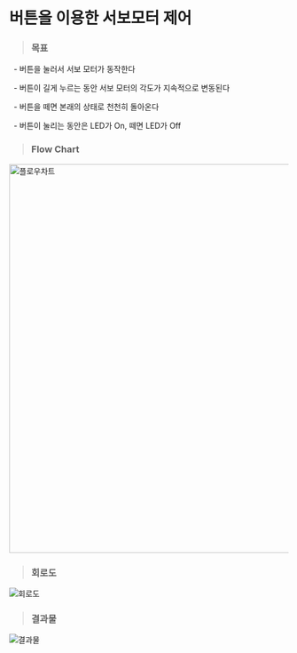 버튼을 이용한 서보모터 제어
=============
>### 목표

&nbsp;&nbsp;- 버튼을 눌러서 서보 모터가 동작한다

&nbsp;&nbsp;- 버튼이 길게 누르는 동안 서보 모터의 각도가 지속적으로 변동된다

&nbsp;&nbsp;- 버튼을 떼면 본래의 상태로 천천히 돌아온다

&nbsp;&nbsp;- 버튼이 눌리는 동안은 LED가 On, 떼면 LED가 Off  
  
>### Flow Chart

<img width="700" alt="플로우차트" src="https://user-images.githubusercontent.com/52990642/72199053-aad51580-3479-11ea-90c8-747a7b39ed78.PNG">

>### 회로도

![회로도](https://user-images.githubusercontent.com/52990642/72199008-0fdc3b80-3479-11ea-91ab-492f12c5d6b2.png)

>### 결과물

![결과물](https://user-images.githubusercontent.com/52990642/72199015-21254800-3479-11ea-9409-302da1ebaa23.png)


